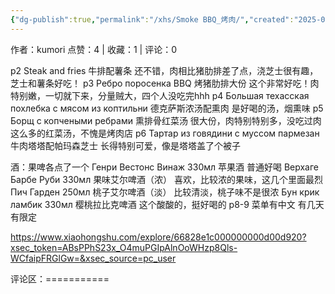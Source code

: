 ```yaml
---
{"dg-publish":true,"permalink":"/xhs/Smoke BBQ_烤肉/","created":"2025-03-17T23:09:20.808+08:00","updated":"2025-03-17T23:09:20.808+08:00"}
---
```


作者：kumori
点赞：4   |   收藏：1   |   评论：0

p2 Steak and fries 牛排配薯条 还不错，肉相比猪肋排差了点，浇芝士很有趣，芝士和薯条好吃！
p3 Ребро поросенка BBQ 烤猪肋排大份 这个非常好吃！肉特别嫩，一切就下来，分量贼大，四个人没吃完hhh
p4 Большая техасская похлебка с мясом из коптильни 德克萨斯浓汤配熏肉 是好喝的汤，烟熏味
p5 Борщ с копчеными ребрами 熏排骨红菜汤 很大份，肉特别特别多，没吃过肉这么多的红菜汤，不愧是烤肉店
p6 Тартар из говядини с муссом пармезан 牛肉塔塔配帕玛森芝士 长得特别可爱，像是塔塔盖了个被子
	
酒：果啤各点了一个
Генри Вестонс Винаж 330мл 苹果酒 普通好喝
Верхаге Барбе Руби 330мл 果味艾尔啤酒（浓） 喜欢，比较浓的果味，这几个里面最烈
Пич Гарден 250мл 桃子艾尔啤酒（淡） 比较清淡，桃子味不是很浓
Бун крик ламбик 330мл 樱桃拉比克啤酒 这个酸酸的，挺好喝的
p8-9 菜单有中文 有几天有限定

https://www.xiaohongshu.com/explore/66828e1c000000000d00d920?xsec_token=ABsPPhS23x_O4muPGIpAlnOoWHzp8Qls-WCfaipFRGlGw=&xsec_source=pc_user

评论区：===========

